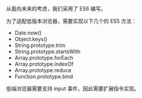 从面向未来的考虑，我们采用了 ES6 编写。

为了适配低版本浏览器，需要实现以下几个的 ES5 方法：

* Date.now()
* Object.keys()
* String.prototype.trim
* String.prototype.startsWith
* Array.prototype.forEach
* Array.prototype.indexOf
* Array.prototype.reduce
* Function.prototype.bind


低端浏览器需要支持 input 事件，因此需要扩展指令实现。


